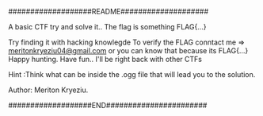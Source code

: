 ###################README####################


A basic CTF try and solve it..
The flag is something FLAG{...}

Try finding it with hacking knowlegde 
To verify the FLAG conntact me => meritonkryeziu04@gmail.com or you can know that because its FLAG{...}
Happy hunting.
Have fun..
I'll be right back with other CTFs 

Hint :Think what can be inside the .ogg file that will lead you to the solution.

Author: Meriton Kryeziu.

###################END#######################
